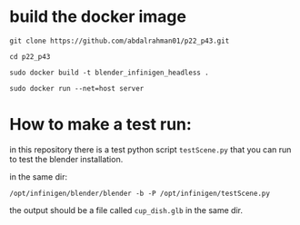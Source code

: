 # build the docker image 
```
git clone https://github.com/abdalrahman01/p22_p43.git

cd p22_p43

sudo docker build -t blender_infinigen_headless . 

sudo docker run --net=host server 

```


# How to make a test run: 
in this repository there is a test python script `testScene.py` that you can run to test the blender installation. 

in the same dir:

```
/opt/infinigen/blender/blender -b -P /opt/infinigen/testScene.py
```

the output should be a file called `cup_dish.glb` in the same dir.
